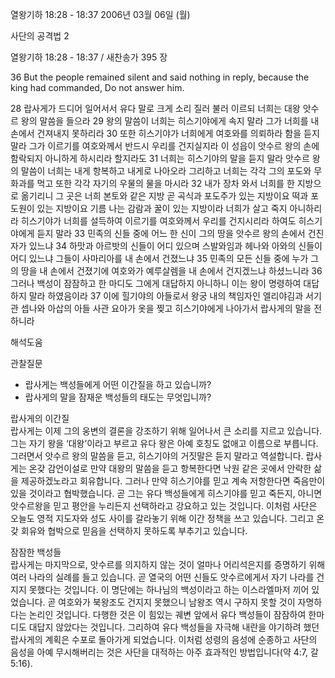 열왕기하 18:28 - 18:37 
2006년 03월 06일 (월)

사단의 공격법 2



열왕기하 18:28 - 18:37 / 새찬송가 395 장


36  But the people remained silent and said nothing in reply, because the king had commanded, Do not answer him. 

28 랍사게가 드디어 일어서서 유다 말로 크게 소리 질러 불러 이르되 너희는 대왕 앗수르 왕의 말씀을 들으라 29 왕의 말씀이 너희는 히스기야에게 속지 말라 그가 너희를 내 손에서 건져내지 못하리라 30 또한 히스기야가 너희에게 여호와를 의뢰하라 함을 듣지 말라 그가 이르기를 여호와께서 반드시 우리를 건지실지라 이 성읍이 앗수르 왕의 손에 함락되지 아니하게 하시리라 할지라도 31 너희는 히스기야의 말을 듣지 말라 앗수르 왕의 말씀이 너희는 내게 항복하고 내게로 나아오라 그리하고 너희는 각각 그의 포도와 무화과를 먹고 또한 각각 자기의 우물의 물을 마시라 32 내가 장차 와서 너희를 한 지방으로 옮기리니 그 곳은 너희 본토와 같은 지방 곧 곡식과 포도주가 있는 지방이요 떡과 포도원이 있는 지방이요 기름 나는 감람과 꿀이 있는 지방이라 너희가 살고 죽지 아니하리라 히스기야가 너희를 설득하여 이르기를 여호와께서 우리를 건지시리라 하여도 히스기야에게 듣지 말라 33 민족의 신들 중에 어느 한 신이 그의 땅을 앗수르 왕의 손에서 건진 자가 있느냐 34 하맛과 아르밧의 신들이 어디 있으며 스발와임과 헤나와 아와의 신들이 어디 있느냐 그들이 사마리아를 내 손에서 건졌느냐 35 민족의 모든 신들 중에 누가 그의 땅을 내 손에서 건졌기에 여호와가 예루살렘을 내 손에서 건지겠느냐 하셨느니라 36 그러나 백성이 잠잠하고 한 마디도 그에게 대답하지 아니하니 이는 왕이 명령하여 대답하지 말라 하였음이라 37 이에 힐기야의 아들로서 왕궁 내의 책임자인 엘리야김과 서기관 셉나와 아삽의 아들 사관 요아가 옷을 찢고 히스기야에게 나아가서 랍사게의 말을 전하니라

해석도움





관찰질문
- 랍사게는 백성들에게 어떤 이간질을 하고 있습니까?
- 랍사게의 말을 잠재운 백성들의 태도는 무엇입니까?



랍사게의 이간질  
랍사게는 이제 그의 웅변의 결론을 강조하기 위해 일어나서 큰 소리를 지르고 있습니다. 그는 자기 왕을 ‘대왕’이라고 부르고 유다 왕은 아예 호칭도 없애고 이름으로 부릅니다. 그러면서 앗수르 왕의 말씀을 듣고, 히스기야의 거짓말은 듣지 말라고 역설합니다. 랍사게는 온갖 감언이설로 만약 대왕의 말씀을 듣고 항복한다면 낙원 같은 곳에서 안락한 삶을 제공하겠노라고 회유합니다. 그러나 만약 히스기야를 믿고 계속 저항한다면 죽음만이 있을 것이라고 협박했습니다. 곧 그는 유다 백성들에게 히스기야를 믿고 죽든지, 아니면 앗수르왕을 믿고 평안을 누리든지 선택하라고 강요하고 있는 것입니다. 이처럼 사단은 오늘도 영적 지도자와 성도 사이를 갈라놓기 위해 이간 정책을 쓰고 있습니다. 그리고 온갖 회유와 협박으로 믿음을 선택하지 못하도록 부추기고 있습니다. 

잠잠한 백성들  
랍사게는 마지막으로, 앗수르를 의지하지 않는 것이 얼마나 어리석은지를 증명하기 위해 여러 나라의 실례를 들고 있습니다. 곧 열국의 어떤 신들도 앗수르에게서 자기 나라를 건지지 못했다는 것입니다. 이 명단에는 하나님의 백성이라고 하는 이스라엘마저 끼어 있었습니다. 곧 여호와가 북왕조도 건지지 못했으니 남왕조 역시 구하지 못할 것이 자명하다는 논리인 것입니다. 다행한 것은 이 힘있는 궤변 앞에서 유다 백성들이 잠잠하여 한마디도 대답지 않았다는 것입니다. 그리하여 유다 백성들을 자극해 내란을 야기하려 했던 랍사게의 계획은 수포로 돌아가게 되었습니다. 이처럼 성령의 음성에 순종하고 사단의 음성을 아예 무시해버리는 것은 사단을 대적하는 아주 효과적인 방법입니다(약 4:7, 갈 5:16).